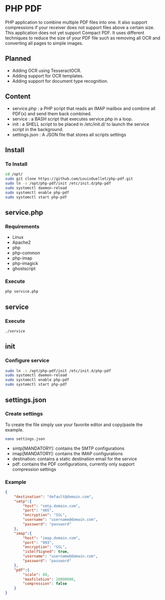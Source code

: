 # PHP PDF
PHP application to combine multiple PDF files into one. It also support compressions if your receiver does not support files above a certain size. This application does not yet support Compact PDF. It uses different techniques to reduce the size of your PDF file such as removing all OCR and converting all pages to simple images.

## Planned

 - Adding OCR using TesseractOCR.
 - Adding support for OCR templates.
 - Adding support for document type recognition.

## Content

 - service.php : a PHP script that reads an IMAP mailbox and combine all PDF(x) and send them back combined.
 - service : a BASH script that executes service.php in a loop.
 - init : a SHELL script to be placed in /etc/init.d/ to launch the service script in the background.
 - settings.json : A JSON file that stores all scripts settings

## Install
### To Install

```BASH
cd /opt/
sudo git clone https://github.com/LouisOuellet/php-pdf.git
sudo ln -s /opt/php-pdf/init /etc/init.d/php-pdf
sudo systemctl daemon-reload
sudo systemctl enable php-pdf
sudo systemctl start php-pdf
```

## service.php
### Requirements

 - Linux
 - Apache2
 - php
 - php-common
 - php-imap
 - php-imagick
 - ghostscript

### Execute

```BASH
php service.php
```

## service
### Execute

```BASH
./service
```

## init
### Configure service

```BASH
sudo ln -s /opt/php-pdf/init /etc/init.d/php-pdf
sudo systemctl daemon-reload
sudo systemctl enable php-pdf
sudo systemctl start php-pdf
```

## settings.json
### Create settings
To create the file simply use your favorite editor and copy/paste the example.

```BASH
nano settings.json
```

 - smtp[MANDATORY]: contains the SMTP configurations
 - imap[MANDATORY]: contains the IMAP configurations
 - destination: contains a static destination email for the service
 - pdf: contains the PDF configurations, currently only support compression settings

### Example
```JSON
{
    "destination": "default@domain.com",
    "smtp":{
        "host": "smtp.domain.com",
        "port": "465",
        "encryption": "SSL",
        "username": "username@domain.com",
        "password": "password"
    },
    "imap":{
        "host": "imap.domain.com",
        "port": "993",
        "encryption": "SSL",
        "isSelfSigned": true,
        "username": "username@domain.com",
        "password": "password"
    },
    "pdf":{
        "scale": 80,
        "maxFileSize": 10000000,
        "compression": false
    }
}
```
